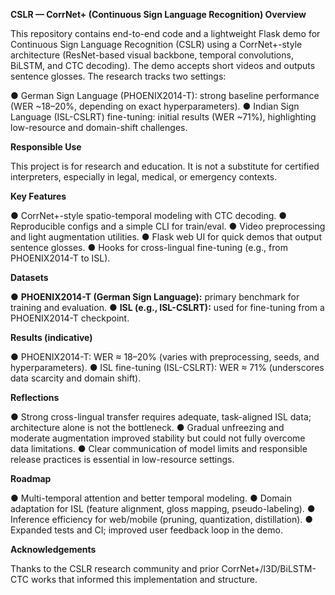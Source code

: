 **CSLR — CorrNet+ (Continuous Sign Language Recognition)
Overview**

This repository contains end-to-end code and a lightweight Flask demo for Continuous Sign
Language Recognition (CSLR) using a CorrNet+-style architecture (ResNet-based visual
backbone, temporal convolutions, BiLSTM, and CTC decoding). The demo accepts short videos
and outputs sentence glosses. The research tracks two settings:

● German Sign Language (PHOENIX2014-T): strong baseline performance (WER
~18–20%, depending on exact hyperparameters).
● Indian Sign Language (ISL-CSLRT) fine-tuning: initial results (WER ~71%), highlighting
low-resource and domain-shift challenges.

**Responsible Use**

This project is for research and education. It is not a substitute for certified interpreters,
especially in legal, medical, or emergency contexts.

**Key Features**

● CorrNet+-style spatio-temporal modeling with CTC decoding.
● Reproducible configs and a simple CLI for train/eval.
● Video preprocessing and light augmentation utilities.
● Flask web UI for quick demos that output sentence glosses.
● Hooks for cross-lingual fine-tuning (e.g., from PHOENIX2014-T to ISL).

**Datasets**

● **PHOENIX2014-T (German Sign Language):** primary benchmark for training and
evaluation.
● **ISL (e.g., ISL-CSLRT):** used for fine-tuning from a PHOENIX2014-T checkpoint.

**Results (indicative)**

● PHOENIX2014-T: WER ≈ 18–20% (varies with preprocessing, seeds, and
hyperparameters).
● ISL fine-tuning (ISL-CSLRT): WER ≈ 71% (underscores data scarcity and domain shift).

**Reflections**

● Strong cross-lingual transfer requires adequate, task-aligned ISL data; architecture alone
is not the bottleneck.
● Gradual unfreezing and moderate augmentation improved stability but could not fully
overcome data limitations.
● Clear communication of model limits and responsible release practices is essential in
low-resource settings.

**Roadmap**

● Multi-temporal attention and better temporal modeling.
● Domain adaptation for ISL (feature alignment, gloss mapping, pseudo-labeling).
● Inference efficiency for web/mobile (pruning, quantization, distillation).
● Expanded tests and CI; improved user feedback loop in the demo.

**Acknowledgements**

Thanks to the CSLR research community and prior CorrNet+/I3D/BiLSTM-CTC works that
informed this implementation and structure.
